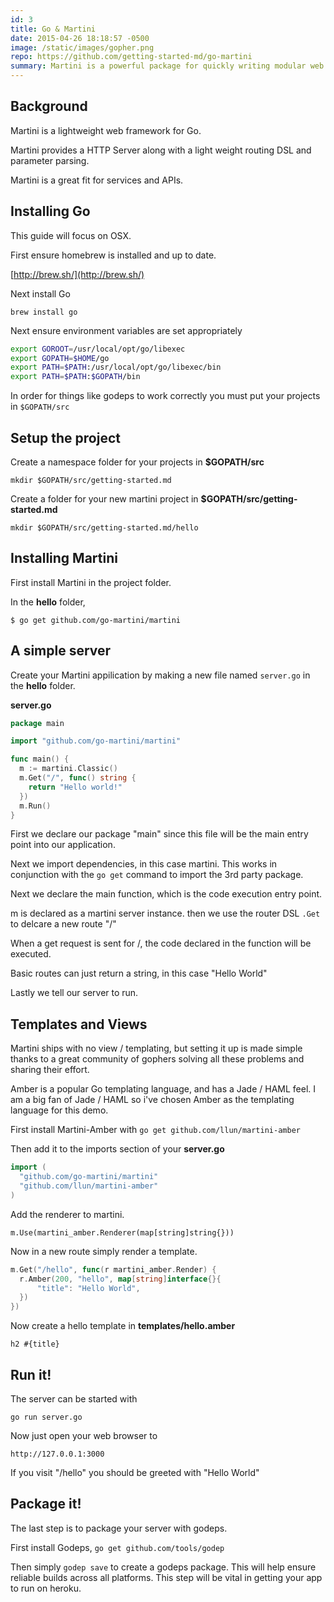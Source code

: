 ```yaml
---
id: 3
title: Go & Martini
date: 2015-04-26 18:18:57 -0500
image: /static/images/gopher.png
repo: https://github.com/getting-started-md/go-martini
summary: Martini is a powerful package for quickly writing modular web applications/services in Golang.
---
```


## Background

Martini is a lightweight web framework for Go.

Martini provides a HTTP Server along with a light weight routing DSL and parameter parsing.

Martini is a great fit for services and APIs.


## Installing Go

This guide will focus on OSX.

First ensure homebrew is installed and up to date.

[http://brew.sh/](http://brew.sh/)

Next install Go

`brew install go`

Next ensure environment variables are set appropriately

```bash
export GOROOT=/usr/local/opt/go/libexec
export GOPATH=$HOME/go
export PATH=$PATH:/usr/local/opt/go/libexec/bin
export PATH=$PATH:$GOPATH/bin
```

In order for things like godeps to work correctly you must put your projects in `$GOPATH/src`


## Setup the project

Create a namespace folder for your projects in __$GOPATH/src__

`mkdir $GOPATH/src/getting-started.md`

Create a folder for your new martini project in __$GOPATH/src/getting-started.md__

`mkdir $GOPATH/src/getting-started.md/hello`


## Installing Martini

First install Martini in the project folder.

In the __hello__ folder, 

`$ go get github.com/go-martini/martini`


## A simple server


Create your Martini appilication by making a new file named `server.go` in the 
__hello__ folder.



**server.go**

```go
package main

import "github.com/go-martini/martini"

func main() {
  m := martini.Classic()
  m.Get("/", func() string {
    return "Hello world!"
  })
  m.Run()
}
```

First we declare our package "main" since this file will be the main entry point into our application.

Next we import dependencies, in this case martini. This works in conjunction with the `go get` command to import the 3rd party package.

Next we declare the main function, which is the code execution entry point.

m is declared as a martini server instance.
then we use the router DSL `.Get` to delcare a new route "/"

When a get request is sent for /, the code declared in the function will be executed.

Basic routes can just return a string, in this case "Hello World"

Lastly we tell our server to run.


## Templates and Views

Martini ships with no view / templating, but setting it up is made simple thanks to a great community of gophers solving all these problems and sharing their effort.

Amber is a popular Go templating language, and has a Jade / HAML feel. I am a big fan of Jade / HAML so i've chosen Amber as the templating language for this demo.

First install Martini-Amber with `go get github.com/llun/martini-amber`

Then add it to the imports section of your __server.go__

```go
import (
  "github.com/go-martini/martini"
  "github.com/llun/martini-amber"
)
```

Add the renderer to martini.

`m.Use(martini_amber.Renderer(map[string]string{}))`

Now in a new route simply render a template.

```go
m.Get("/hello", func(r martini_amber.Render) {
  r.Amber(200, "hello", map[string]interface{}{
      "title": "Hello World",
  })
})
```

Now create a hello template in __templates/hello.amber__

```
h2 #{title}
```


## Run it!

The server can be started with

`go run server.go`

Now just open your web browser to

`http://127.0.0.1:3000`

If you visit "/hello" you should be greeted with "Hello World"

## Package it!

The last step is to package your server with godeps.

First install Godeps, `go get github.com/tools/godep`

Then simply `godep save` to create a godeps package. This will help ensure reliable builds across all platforms. This step will be vital in getting your app to run on heroku.

